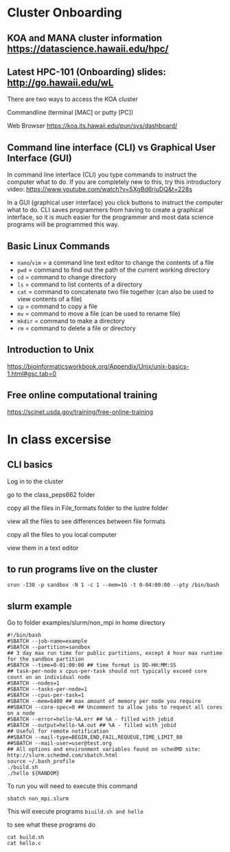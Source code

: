 # Cluster Onboarding

## KOA and MANA cluster information https://datascience.hawaii.edu/hpc/

## Latest HPC-101 (Onboarding) slides: http://go.hawaii.edu/wL

There are two ways to access the KOA cluster

Commandline (terminal [MAC] or putty [PC])

Web Browser https://koa.its.hawaii.edu/pun/sys/dashboard/


## Command line interface (CLI) vs Graphical User Interface (GUI)

In command line interface (CLI) you type commands to instruct the computer what to do. If you are completely new to this, try this introductory video: https://www.youtube.com/watch?v=5XgBd6rjuDQ&t=228s

In a GUI (graphical user interface) you click buttons to instruct the computer what to do. CLI saves programmers from having to create a graphical interface, so it is much easier for the programmer and most data science programs will be programmed this way.

## Basic Linux Commands 

- `nano`/`vim` = a command line text editor to change the contents of a file
- `pwd` = command to find out the path of the current working directory
- `cd` = command to change directory 
- `ls` = command to list contents of a directory
- `cat` = command to concatenate two file together (can also be used to view contents of a file)
- `cp` = command to copy a file
- `mv` = command to move a file (can be used to rename file)
- `mkdir` = command to make a directory
- `rm` = command to delete a file or directory

## Introduction to Unix
https://bioinformaticsworkbook.org/Appendix/Unix/unix-basics-1.html#gsc.tab=0

## Free online computational training
https://scinet.usda.gov/training/free-online-training


# In class excersise 

## CLI basics
Log in to the cluster

go to the class_peps662 folder

copy all the files in File_formats folder to the lustre folder

view all the files to see differences between file formats

copy all the files to you local computer

view them in a text editor

## to run programs live on the cluster
```
srun -I30 -p sandbox -N 1 -c 1 --mem=1G -t 0-04:00:00 --pty /bin/bash

```

## slurm example

Go to folder examples/slurm/non_mpi in home directory

```
#!/bin/bash
#SBATCH --job-name=example
#SBATCH --partition=sandbox
## 3 day max run time for public partitions, except 4 hour max runtime for the sandbox partition
#SBATCH --time=0-01:00:00 ## time format is DD-HH:MM:SS
## task-per-node x cpus-per-task should not typically exceed core count on an individual node
#SBATCH --nodes=1
#SBATCH --tasks-per-node=1
#SBATCH --cpus-per-task=1
#SBATCH --mem=6400 ## max amount of memory per node you require
##SBATCH --core-spec=0 ## Uncomment to allow jobs to request all cores on a node    
#SBATCH --error=hello-%A.err ## %A - filled with jobid
#SBATCH --output=hello-%A.out ## %A - filled with jobid
## Useful for remote notification
##SBATCH --mail-type=BEGIN,END,FAIL,REQUEUE,TIME_LIMIT_80
##SBATCH --mail-user=user@test.org
## All options and environment variables found on schedMD site: http://slurm.schedmd.com/sbatch.html
source ~/.bash_profile
./build.sh
./hello ${RANDOM}
```

To run you will need to execute this command

```
sbatch non_mpi.slurm
```

This will execute programs ``` biuild.sh and hello ```

to see what these programs do 

``` 
cat build.sh
cat hello.c
```